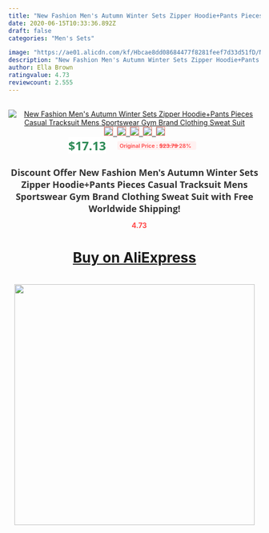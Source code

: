 ```yaml
---
title: "New Fashion Men's Autumn Winter Sets Zipper Hoodie+Pants Pieces Casual Tracksuit Mens Sportswear Gym Brand Clothing Sweat Suit"
date: 2020-06-15T10:33:36.892Z
draft: false
categories: "Men's Sets"

image: "https://ae01.alicdn.com/kf/Hbcae8dd08684477f8281feef7d33d51fD/New-Fashion-Men-s-Autumn-Winter-Sets-Zipper-Hoodie-Pants-Pieces-Casual-Tracksuit-Mens-Sportswear-Gym.jpg"
description: "New Fashion Men's Autumn Winter Sets Zipper Hoodie+Pants Pieces Casual Tracksuit Mens Sportswear Gym Brand Clothing Sweat Suit"
author: Ella Brown
ratingvalue: 4.73
reviewcount: 2.555
---
```

<br>
<div style="text-align: center;">
<a href="https://s.click.aliexpress.com/e/_9jyCqp" target="_blank" rel="nofollow noopener noreferrer"><img alt="New Fashion Men's Autumn Winter Sets Zipper Hoodie+Pants Pieces Casual Tracksuit Mens Sportswear Gym Brand Clothing Sweat Suit" class="magnifier-image" src="https://ae01.alicdn.com/kf/Hbcae8dd08684477f8281feef7d33d51fD/New-Fashion-Men-s-Autumn-Winter-Sets-Zipper-Hoodie-Pants-Pieces-Casual-Tracksuit-Mens-Sportswear-Gym.jpg_640x640.jpg">
<br>
<img style="border:1px solid salmon" src="https://ae01.alicdn.com/kf/Hbcae8dd08684477f8281feef7d33d51fD/New-Fashion-Men-s-Autumn-Winter-Sets-Zipper-Hoodie-Pants-Pieces-Casual-Tracksuit-Mens-Sportswear-Gym.jpg_120x120.jpg">&nbsp;&nbsp;<img style="border:1px solid salmon" src="https://ae01.alicdn.com/kf/H9f90efd31f9a4b5a9ae979baabdd9bd34/New-Fashion-Men-s-Autumn-Winter-Sets-Zipper-Hoodie-Pants-Pieces-Casual-Tracksuit-Mens-Sportswear-Gym.jpg_120x120.jpg">&nbsp;&nbsp;<img style="border:1px solid salmon" src="https://ae01.alicdn.com/kf/Hf07c5daebecd446c8530549b622f7dd8Z/New-Fashion-Men-s-Autumn-Winter-Sets-Zipper-Hoodie-Pants-Pieces-Casual-Tracksuit-Mens-Sportswear-Gym.jpg_120x120.jpg">&nbsp;&nbsp;<img style="border:1px solid salmon" src="https://ae01.alicdn.com/kf/Hbe2ce2ec76054508b5c3be5324df5af4q/New-Fashion-Men-s-Autumn-Winter-Sets-Zipper-Hoodie-Pants-Pieces-Casual-Tracksuit-Mens-Sportswear-Gym.jpg_120x120.jpg">&nbsp;&nbsp;<img style="border:1px solid salmon" src="https://ae01.alicdn.com/kf/Heeb007aa8df54c6eb222e7ff11ca043cR/New-Fashion-Men-s-Autumn-Winter-Sets-Zipper-Hoodie-Pants-Pieces-Casual-Tracksuit-Mens-Sportswear-Gym.jpg_120x120.jpg"></a></div><br0>
<div style="text-align: center;"><span style="background-color: white; border: 0px; box-sizing: border-box; color: seagreen; display: inline-block; font-family: &quot;open sans&quot; , &quot;arial&quot; , &quot;helvetica&quot; , sans-serif , &quot;heiti&quot;; font-size: 24px; font-stretch: inherit; font-weight: 700; line-height: inherit; margin: 0px 10px 0px 0px; padding: 0px; vertical-align: middle;">$17.13 </span>
<span style="background: rgb(255 , 241 , 241); border-radius: 3px; border: 0px; box-sizing: border-box; color: #ff4747; display: inline-block; font-family: inherit; font-size: 12px; font-stretch: inherit; font-style: inherit; font-variant: inherit; font-weight: 600; line-height: inherit; margin: 0px; padding: 2px 5px; transform: scale(0.9); vertical-align: middle;">Original Price : <b style="text-decoration: line-through;">$23.79 </b> 28%&nbsp;&nbsp;</span></div>
<h1 style="color: #333333; display: inline-block; font-family: &quot;open sans&quot; , &quot;arial&quot; , &quot;helvetica&quot; , sans-serif , &quot;heiti&quot;; font-size: 18px; font-stretch: inherit; font-weight: 700; text-align: center;">Discount Offer New Fashion Men's Autumn Winter Sets Zipper Hoodie+Pants Pieces Casual Tracksuit Mens Sportswear Gym Brand Clothing Sweat Suit with Free Worldwide Shipping!</h1>
<div style="color: #ff4747; text-align: center;">
<img src="https://4.bp.blogspot.com/-M0ZcTcb-5uY/XleCXlxnR4I/AAAAAAAAAEc/OrjgMkXV1oMQFaCRZj5HQwOCBcu3w1FegCPcBGAYYCw/s1600/star.png" style="height: 15px;">&nbsp;<b>4.73</b></div>
<div class="button_cont" align="center"><a class="buynow_a" href="https://s.click.aliexpress.com/e/_9jyCqp" target="_blank" rel="nofollow noopener noreferrer"><H1>Buy on AliExpress</H1></a></div><br>
<div class="separator" style="clear: both; text-align: center;">
<img src="https://lh3.googleusercontent.com/-pTy5HemUv9M/XlePHvY0dAI/AAAAAAAAAE4/0nX5iRUoIWY8eMW9Dpxeirr157OZliDIgCLcBGAsYHQ/s1600/badge.gif" width="480">
</div>
